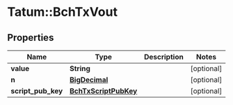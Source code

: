 # Tatum::BchTxVout

## Properties
Name | Type | Description | Notes
------------ | ------------- | ------------- | -------------
**value** | **String** |  | [optional] 
**n** | [**BigDecimal**](BigDecimal.md) |  | [optional] 
**script_pub_key** | [**BchTxScriptPubKey**](BchTxScriptPubKey.md) |  | [optional] 

